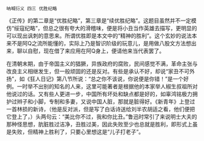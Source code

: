     呐喊衍义 四三 优胜纪略 

   《正传》的第二章是“优胜纪略”，第三章是“续优胜纪略”。这题目虽然并不一定模仿“绥寇纪略”，但总之很有夸大的滑稽味，便是将小丑当作英雄去描写，更明显的可以现出讽刺的意思来。所谓优胜即是本文中的“精神的胜利”。这个玄妙的说法本来不是阿Q之流所能懂的，实际上乃是智识阶级的玩意儿，是用做八股文方法想出来，聊以自慰，现在借了来应用在阿Q身上，便请他来当代表罢了。

   在清朝末期，由于帝国主义的猖獗，异族政府的腐败，民间感觉不满，革命主张与改良主义相继发生，但一般顽固的还是反对。有些是承认不好，却说“家丑不可外扬”，如《狂人日记》第八节所说：“总之你不该说，你说便是你错！”是一个好例。一时举不出别的知名的人来，这里可能著者是根据他的本家举人椒生叔祖所对他说过的话。又有些人更进一步，中国所有坏处和缺点都是好的，如辜鸿铭极力拥护过辫子和小脚，专制和多妻，又说中国人脏，那就是脏得好。《新青年》上登过一首林损的新诗，（他是反对派，但是写了白话诗送给刘半农胡适之看，他们便把它登上了，）头两句云：“美比你不过，我和你比丑。”鲁迅时常引了来说明士大夫的那种怪思想，肮脏胜过洁净，丑胜过美，因此失败至少也总就是胜利，即形式上虽是失败，但精神上胜利了，只要心里想这是“儿子打老子”。

